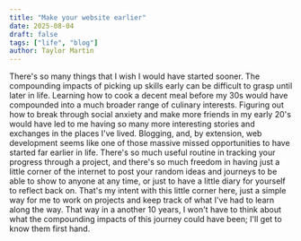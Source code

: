 ```yaml
---
title: "Make your website earlier"
date: 2025-08-04
draft: false
tags: ["life", "blog"]
author: Taylor Martin
---
```


There's so many things that I wish I would have started sooner. The compounding impacts of picking up skills early can be difficult to grasp until later in life. Learning how to cook a decent meal before my 30s would have compounded into a much broader range of culinary interests. Figuring out how to break through social anxiety and make more friends in my early 20's would have led to me having so many more interesting stories and exchanges in the places I've lived. Blogging, and, by extension, web development seems like one of those massive missed opportunities to have started far earlier in life. There's so much useful routine in tracking your progress through a project, and there's so much freedom in having just a little corner of the internet to post your random ideas and journeys to be able to show to anyone at any time, or just to have a little diary for yourself to reflect back on. That's my intent with this little corner here, just a simple way for me to work on projects and keep track of what I've had to learn along the way. That way in a another 10 years, I won't have to think about what the compounding impacts of this journey could have been; I'll get to know them first hand. 